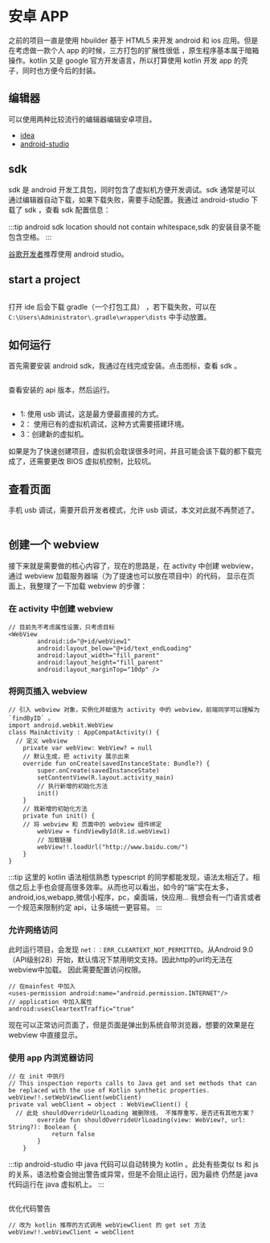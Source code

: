 # 安卓 APP
之前的项目一直是使用 hbuilder 基于 HTML5 来开发 android 和 ios 应用。但是在考虑做一款个人 app 的时候，三方打包的扩展性很低
，原生程序基本属于暗箱操作。kotlin 又是 google 官方开发语言，所以打算使用 kotlin 开发 app 的壳子，同时也方便今后的封装。
## 编辑器
可以使用两种比较流行的编辑器编辑安卓项目。
- [idea](https://hadihariri.com/2014/01/06/intellij-idea-minimal-survival-guide/)
- [android-studio](https://developer.android.google.cn/studio/)

## sdk
sdk 是 android 开发工具包，同时包含了虚拟机方便开发调试。sdk 通常是可以通过编辑器自动下载，如果下载失败，需要手动配置。我通过 android-studio
下载了 sdk ，查看 sdk 配置信息：

:::tip
android sdk location should not contain whitespace,sdk 的安装目录不能包含空格。
:::

[谷歌开发者](https://developer.android.com/training/basics/firstapp/creating-project)推荐使用 android studio。
## start a project

<img :src="$withBase('/android/start-android-studio.png')"/>

打开 ide 后会下载  gradle（一个打包工具） ，若下载失败，可以在 `C:\Users\Administrator\.gradle\wrapper\dists` 中手动放置。

## 如何运行
首先需要安装 android sdk，我通过在线完成安装。点击图标<img :src="$withBase('/android/sdk-btn.png')"/>，查看 sdk 。

<img :src="$withBase('/android/sdk-configure.png')"/>

查看安装的 api 版本，然后运行。

<img :src="$withBase('/android/virtual.png')"/>

- 1: 使用 usb 调试，这是最方便最直接的方式。
- 2： 使用已有的虚拟机调试，这种方式需要搭建环境。
- 3：创建新的虚拟机。

如果是为了快速创建项目，虚拟机会耽误很多时间，并且可能会该下载的都下载完成了，还需要更改 BIOS 虚拟机控制，比较坑。

## 查看页面
手机 usb 调试，需要开启开发者模式，允许 usb 调试，本文对此就不再赘述了。

<img :src="$withBase('/android/hello.jpg')"/>

## 创建一个 webview
接下来就是需要做的核心内容了，现在的思路是，在 activity 中创建 webview，通过 webview 加载服务器端（为了提速也可以放在项目中）的代码，
显示在页面上，我整理了一下加载 webview 的步骤：
### 在 activity 中创建 webview
```
// 目前先不考虑属性设置，只考虑目标
<WebView
        android:id="@+id/webView1"
        android:layout_below="@+id/text_endLoading"
        android:layout_width="fill_parent"
        android:layout_height="fill_parent"
        android:layout_marginTop="10dp" />
```
### 将网页插入 webview
```
// 引入 webview 对象，实例化并赋值为 activity 中的 webview，前端同学可以理解为 `findByID` 。
import android.webkit.WebView
class MainActivity : AppCompatActivity() {
  // 定义 webview
    private var webView: WebView? = null
    // 默认生成，把 activity 展示出来
    override fun onCreate(savedInstanceState: Bundle?) {
        super.onCreate(savedInstanceState)
        setContentView(R.layout.activity_main)
        // 执行新增的初始化方法
        init()
    }
    // 我新增的初始化方法
    private fun init() {
    // 将 webview 和 页面中的 webview 组件绑定
        webView = findViewById(R.id.webView1)
        // 加载链接
        webView!!.loadUrl("http://www.baidu.com/")
    }
}
```
:::tip
这里的 kotlin 语法相信熟悉 typescript 的同学都能发现，语法太相近了。相信之后上手也会提高很多效率。从而也可以看出，如今的“端”实在太多，
android,ios,webapp,微信小程序，pc，桌面端，快应用... 我想会有一门语言或者一个规范来限制约定 api，让多端统一更容易。
:::
### 允许网络访问
此时运行项目，会发现 `net：：ERR_CLEARTEXT_NOT_PERMITTED`。从Android 9.0（API级别28）开始，默认情况下禁用明文支持。因此http的url均无法在webview中加载。
因此需要配置访问权限。
```
// 在mainfest 中加入
<uses-permission android:name="android.permission.INTERNET"/>
// application 中加入属性
android:usesCleartextTraffic="true"
```
现在可以正常访问页面了，但是页面是弹出到系统自带浏览器，想要的效果是在 webview 中直接显示。
### 使用 app 内浏览器访问
```
// 在 init 中执行
// This inspection reports calls to Java get and set methods that can be replaced with the use of Kotlin synthetic properties.
webView!!.setWebViewClient(webClient)
private val webClient = object : WebViewClient() {
  // 此处 shouldOverrideUrlLoading 被删除线， 不推荐重写，是否还有其他方案？
        override fun shouldOverrideUrlLoading(view: WebView?, url: String?): Boolean {
            return false
        }
    }
```
:::tip
android-studio 中 java 代码可以自动转换为 kotlin 。此处有些类似 ts 和 js 的关系，语法检查会抛出警告或异常，但是不会阻止运行，因为最终
仍然是 java 代码运行在 java 虚拟机上。
:::

<img :src="$withBase('/android/local-browser.jpg')"/>

优化代码警告

```
// 改为 kotlin 推荐的方式调用 webViewClient 的 get set 方法
webView!!.webViewClient = webClient
```
